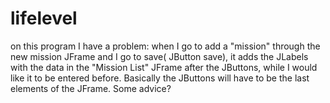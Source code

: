 # lifelevel
on this program I have a problem: when I go to add a "mission" through the new mission JFrame and I go to save( JButton save), it adds the JLabels with the data in the "Mission List" JFrame after the JButtons, while I would like it to be entered before. Basically the JButtons will have to be the last elements of the JFrame. Some advice?
